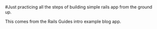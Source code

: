 #Just practicing all the steps of building simple rails app from the ground up.

This comes from the Rails Guides intro example blog app.

